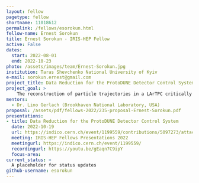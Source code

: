 ```yaml
---
layout: fellow
pagetype: fellow
shortname: 11018612
permalink: /fellows/esorokun.html
fellow-name: Ernest Sorokun
title: Ernest Sorokun - IRIS-HEP Fellow
active: False
dates:
  start: 2022-08-01
  end: 2022-10-23
photo: /assets/images/team/Ernest-Sorokun.jpg
institution: Taras Shevchenko National University of Kyiv
e-mail: sorokun.ernest@gmail.com
project_title: Data Reduction for the ProtoDUNE Detector Control System
project_goal: >
    The reconstruction of particle trajectories in a LArTPC critically relies on understanding the conditions under which the data was taken such as temperature, purity and pressure of the LAr, or the high voltage between the wire planes. One use case of this data is to exclude periods of unstable high voltage (from short cuts, power cuts, etc. . . ) for further data analysis. Currently, these unstable periods are identified as cases where the system resistance is lower than a hand-picked value. My project is to create an algorithm which can improve this filtering system using an unsupervised Machine Learning approach (e.g. Anomaly Detection).
mentors:
  - Dr. Lino Gerlach (Brookhaven National Laboratory, USA)
proposal: /assets/pdf/fellows-2022/235-proposal-Ernest-Sorokun.pdf
presentations:
- title: Data Reduction for the ProtoDUNE Detector Control System
  date: 2022-10-19
  url: https://indico.cern.ch/event/1199559/contributions/5097273/attachments/2531409/4355499/ernest_irishep_presentation.pdf
  meeting: IRIS-HEP Fellows Presentations 2022
  meetingurl: https://indico.cern.ch/event/1199559/
  recordingurl: https://youtu.be/gEaqn7C9ipY
  focus-area:
current_status: >
  A placeholder for status updates
github-username: esorokun
---
```


